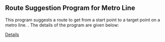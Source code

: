 ## Route Suggestion Program for Metro Line

This program suggests a route to get from a start point to a target point on a metro line.
. The details of the program are given below:

[Details](https://github.com/erhanyalniz/Route-Suggestion-Metro-Line-/blob/dfa5f80f2635fd8e0866184eb90120f2e51f3024/Route_Suggestion.pdf)
